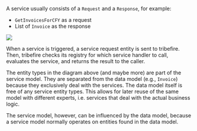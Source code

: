A service usually consists of a `Request` and a `Response`, for example: 
* `GetInvoicesForCFY` as a request 
* List of `Invoice` as the response

![](asset://tribefire.cortex.documentation:includes-doc/images/service_model.png)

When a service is triggered, a service request entity is sent to tribefire. Then, tribefire checks its registry for which service handler to call, evaluates the service, and returns the result to the caller.

The entity types in the diagram above (and maybe more) are part of the service model. They are separated from the data model (e.g., `Invoice`) because they exclusively deal with the services. The data model itself is free of any service entity types. This allows for later reuse of the same model with different experts, i.e. services that deal with the actual business logic.

The service model, however, can be influenced by the data model, because a service model normally operates on entities found in the data model. 

